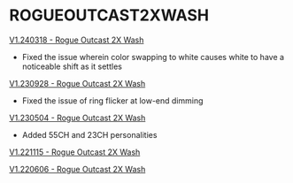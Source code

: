 # ROGUEOUTCAST2XWASH

[V1.240318 - Rogue Outcast 2X Wash](https://github.com/Chauvet-Pro/ROGUEOUTCAST2XWASH/blob/8e31a0135239faa3a1c7cfc9fa712da1aad084d3/firmware/V1.240318.zip)
- Fixed the issue wherein color swapping to white causes white to have a noticeable shift as it settles

[V1.230928 - Rogue Outcast 2X Wash](https://github.com/Chauvet-Pro/ROGUEOUTCAST2XWASH/blob/8e31a0135239faa3a1c7cfc9fa712da1aad084d3/firmware/A4078F-OUTCAST2XWASH-V1.230928.zip)
- Fixed the issue of ring flicker at low-end dimming

[V1.230504 - Rogue Outcast 2X Wash](https://github.com/Chauvet-Pro/ROGUEOUTCAST2XWASH/blob/8e31a0135239faa3a1c7cfc9fa712da1aad084d3/firmware/A4078F-OUTCAST2XWASH-V1.230504.zip)
- Added 55CH and 23CH personalities

[V1.221115 - Rogue Outcast 2X Wash](https://github.com/Chauvet-Pro/ROGUEOUTCAST2XWASH/blob/8e31a0135239faa3a1c7cfc9fa712da1aad084d3/firmware/V1_11-15-2022_A4078F-RogueOutcast2XWash.zip)

[V1.220606 - Rogue Outcast 2X Wash](https://github.com/Chauvet-Pro/ROGUEOUTCAST2XWASH/blob/8e31a0135239faa3a1c7cfc9fa712da1aad084d3/firmware/V1_06-06-2022_A4078F-RogueOutcast2XWash.zip)
